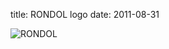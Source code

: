 title: RONDOL logo
date: 2011-08-31 

![RONDOL](/4m-association/images/logo_web_address_3.jpg)   
  
 